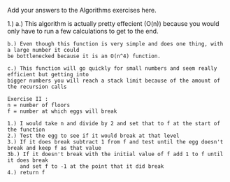 Add your answers to the Algorithms exercises here.

1.)
    a.) This algorithm is actually pretty effecient (O(n)) because you would only have
    to run a few calculations to get to the end.
    
    b.) Even though this function is very simple and does one thing, with a large number it could
    be bottlenecked because it is an O(n^4) function.
    
    c.) This function will go quickly for small numbers and seem really efficient but getting into
    bigger numbers you will reach a stack limit because of the amount of the recursion calls
    
    Exercise II :
    n = number of floors
    f = number at which eggs will break
    
    1.) I would take n and divide by 2 and set that to f at the start of the function
    2.) Test the egg to see if it would break at that level
    3.) If it does break subtract 1 from f and test until the egg doesn't break and keep f as that value
    3b.) If it doesn't break with the initial value of f add 1 to f until it does break
        and set f to -1 at the point that it did break
    4.) return f